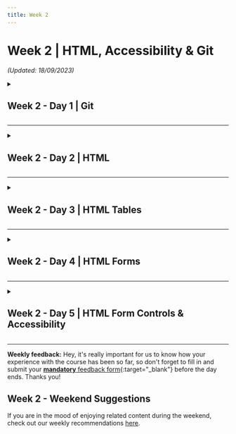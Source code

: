 ```yaml
---
title: Week 2
---
```


# Week 2 | HTML, Accessibility & Git

_(Updated: 18/09/2023)_

<!-- Week 2 - Day 1 | Git -->
<details markdown="1">
  <summary><h2>Week 2 - Day 1 | Git</h2></summary>

### Schedule

  - [Study](#study-plan)
  - [Exercises](#exercises)
  - [Extra Resources](#extra-resources)

### Study Plan

  **What you'll learn:**

  - Basic Git concepts
  - Basic Git commands
  - Connecting to GitHub securely using SSH keys
  - Create a GitHub repository

  ---

  💡 **TIP OF THE DAY:** How to display hidden (system) files and folders?

  - **Windows (Powershell):** Run `ls -Force` to show hidden files and folders
  - **Windows (Command Prompt):** Run `dir /a:h` to show hidden files and folders
  - **Mac:** Press `Cmd + Shift + .` to toggle system files/folders view on and off
  - **Linux/Unix:** Run `ls -a` to list all files and folders (including hidden ones) 
  - **VSCode:** How to show particular hidden folders: File > Preferences > Settings: type "exclude" > Hover over the `**/.git` and click X to delete
  - **Windows 11 (File Explorer):**
    - Open `File Explorer` from the taskbar
    - Select `View > Show > Hidden items` 
  - **Windows 10 (File Explorer):** 
    - Open `File Explorer` from the taskbar 
    - Select `View > Options > Change folder and search options`
    - Select the `View` tab and, in `Advanced settings`, select `Show hidden files, folders, and drives` and OK.
  - **References:**
    - [View hidden files and folders in Windows](https://support.microsoft.com/en-us/windows/view-hidden-files-and-folders-in-windows-97fbc472-c603-9d90-91d0-1166d1d9f4b5){:target="_blank"}

  ---

  **What is Version Control and why do we need it? Why do most professional developers and teams use Git and GitHub?**

  - Let's find out with this [**What is Git and Github? Source Control —Coding For Beginners**](https://www.youtube.com/watch?v=3bchX_7ANQc){:target="_blank"} video.

  ---

  On the Internet, it's pretty easy for someone to intercept the data going from one place to another.

  ![](./assets/Comm.Insecure.png)

  That's why it's crucial to always use some form of encryption and decryption, in order for your data to be securely transported through the Internet. 

  ![](./assets/Comm.Secure.png)

  The same goes, of course, for the data that you exchange with **GitHub**. In order to open up a secure connection with **GitHub** and be able to download (`git pull`) or upload (`git push`) data, we can use the **SSH** protocol along with a pair of keys to lock and unlock data going back and forth.

  > [About SSH](https://docs.github.com/en/authentication/connecting-to-github-with-ssh/about-ssh){:target="_blank"}: "SSH, which stands for Secure Shell, is a protocol used to open up a secure communication channel between computers. Using the SSH protocol, you can connect and authenticate to remote servers and services. With SSH keys, you can connect to GitHub without supplying your username and personal access token at each visit."

  - **Set up SSH keys for GitHub.** Complete the following 4 steps in order to be able to access GitHub without using a username and password.

  1. [**Set up SSH keys for GitHub**](https://docs.github.com/en/authentication/connecting-to-github-with-ssh/generating-a-new-ssh-key-and-adding-it-to-the-ssh-agent){:target="_blank"}

  2. [**Check for SSH keys**](https://docs.github.com/en/authentication/connecting-to-github-with-ssh/checking-for-existing-ssh-keys){:target="_blank"}

  3. [**Add SSH keys to your GitHub account**](https://docs.github.com/en/authentication/connecting-to-github-with-ssh/adding-a-new-ssh-key-to-your-github-account){:target="_blank"}

  4. [**Test your SSH connection**](https://docs.github.com/en/authentication/connecting-to-github-with-ssh/testing-your-ssh-connection){:target="_blank"}

  **TASK: Set up SSH keys for GitHub**. Once you have successfully completed all 4 steps, make sure to update your [progress sheet](../../user/progress.draft.60.csv) and mark the ` Set up SSH keys for GitHub` task as completed by switching the COMPLETED column from `FALSE` to `TRUE`.

  - [Watch: **Git Tutorial For Dummies**](https://www.youtube.com/watch?v=mJ-qvsxPHpY){:target="_blank"}
    - **Notes**: Make sure to **follow along** and run the git commands on your own repo. ⚠️ **IMPORTANT:** The repository you will create under your GitHub account, **must be named: `gitVideo`**. Also, even though the author is using the old **master** convention for his repo branch names, you should use **main** instead: `git checkout main`, `git push -u origin main`, etc.
    - **Duration**: 20min 
    - **Level**: Beginner
    - <details>
        <summary>What you'll learn:</summary>
        <ul>
          <li>mkdir</li>
          <li>cd</li>
          <li>rm</li>
          <li>ls</li>
          <li>touch</li>
          <li>git init</li>
          <li>git add .</li>
          <li>git add index.html</li>
          <li>git commit -m "MESSAGE"</li>
          <li>git log</li>
          <li>git checkout BRANCH_NAME</li>
          <li>git checkout -b NEW_BRANCH_NAME</li>
          <li>git checkout COMMIT_HASH</li>
          <li>git, detached state</li>
          <li>git switch</li>
          <li>git branch</li>
          <li>git remote add origin GITHUB_URL</li>
          <li>git push origin master</li>
        </ul>
      </details>

  **One important point to remember** is that the main branch in a git repository these days is called, ...well `main`. A few years back, the main branch used to be called `master`, so expect to see this term in various videos and tutorials. You should stick with `main`, by the way. There are no masters here. 🙂

  - **⏰ Time for a short break** (~5-10min) before the next longer video.

  **Repetitio est mater studiorum:** "Repetition is the mother of learning". Let's recap those git concepts by revisiting them through another (longer) and more in-depth video about Git. 

  - [Watch: **Git and GitHub for Beginners - Crash Course**](https://www.youtube.com/watch?v=RGOj5yH7evk){:target="_blank"}
    - **Duration**: 69min
    - **Level**: Beginner
    - <details>
        <summary>What you'll learn:</summary>
        <ul>
          <li>(0:00) Introduction</li>
          <li>(1:10) What is git?</li>
          <li>(1:30) What is version control?</li>
          <li>(2:10) Terms to be learn in video</li>
          <li>(5:20) Git commands</li>
          <li>(7:05) sign up in GitHub</li>
          <li>(11:32) using git in local machine</li>
          <li>(11:54) git install</li>
          <li>(12:48) getting code editor</li>
          <li>(13:30) inside VS Code</li>
          <li>(14:30) cloning through VS Code</li>
          <li>(17:30) git commit command</li>
          <li>(18:15) git add command</li>
          <li>(19:15) committing</li>
          <li>(20:20) git push command</li>
          <li>(20:30) SSH Keys</li>
          <li>(25:25) git push</li>
          <li>(30:21) Review workflow so far</li>
          <li>(31:40) Compare between GitHub workflow and local git workflow</li>
          <li>(32:42) git branching</li>
          <li>(56:30) Undoing in git</li>
          <li>(1:01:50) Forking in git</li>
          <li>(1:07:55) Ending</li>
        </ul>
      </details>

  - You can find a nice reference to the git commands mentioned in the videos [here](resources/git-commands.html). _(Also, in [markdown format](resources/git-commands.md))_

### Summary

  - **What is Version Control?** The management of changes to documents, computer programs, large web sites, and other collections of information.
  - **What is Git?** A free and open source version control system.

### Exercises

  Make sure to complete all the tasks found in the **daily Progress Sheet** and update the sheet accordingly. Once you've updated the sheet, don't forget to `commit` and `push`. The progress draft sheets are found in the `/user/weekXX/progress` folder, for example `user/week01/progress/progress.draft.w01.d01.csv`. You should **NEVER** update the `draft` sheets directly, but rather work on a copy of them according to the instructions [found here](../week01/resources/PROGRESS-WORKFLOW.md).

### [Extra Resources](EXTRAS.md)

### Sources and Attributions

  **Content is based on the following sources:**

  - [Git SSH keys simplified and how to setup on GitHub](https://inspirezone.tech/git-ssh-keys-simplified/)

</details>

<hr class="mt-1">

<!-- Week 2 - Day 2 | HTML -->
<details markdown="1">
  <summary><h2>Week 2 - Day 2 | HTML</h2></summary>

### Schedule

  - [Study](#study-plan-1)
  - [Exercises](#exercises-1)
  - [Extra Resources](#extra-resources-1)

### Study Plan

  **What you'll learn:**

  During Week 1, we covered some of the [basics of HTML](../week01/resources/HTML_Basics/index.md). 
  Now, it's time to dive deeper into HTML. 

  HTML elements can be distinguished by default into 2 broad categories, **block** and **inline** elements. This fundamental display property of HTML elements, affects their placement on the page and how they stack against each other. 

  Check this [short video](https://www.youtube.com/watch?v=XHjoohto2-w) to learn about this display property of HTML elements and then head over to [**https://htmlreference.io/**](https://htmlreference.io/) to discover various block and inline elements, by unchecking all categories at the top, and selecting either the **inline** or **block** checkboxes. Once you've checked either of these categories to filter HTML elements, open up a couple of those elements and have a look at their syntax, use cases, available attributes and how they are displayed on a web page.

  - [Read: **What's in the head? Metadata in HTML**](resources/the_head_metadata_in_html/index.md)
    - Description: The `<head>` of an HTML document is the part that is not displayed in the web browser when the page is loaded. In this article, you'll learn all about the information it contains.
    - Exercises: Make sure to practice by completing all the **Active learning** sections of this article and then pasting all the files that you've created in the `user/week02/exercises/day02/the_head_metadata_in_html/` folder for submission.
      - [Active learning: Inspecting a simple example](./resources/the_head_metadata_in_html/index.md#active-learning-inspecting-a-simple-example)

      - [Active learning: Experiment with character encoding](./resources/the_head_metadata_in_html/index.md#active-learning-experiment-with-character-encoding)

      - [Active learning: The description's use in search engines](./resources/the_head_metadata_in_html/index.md#active-learning-the-descriptions-use-in-search-engines)

      - [Active learning: applying CSS and JavaScript to a page](./resources/the_head_metadata_in_html/index.md#active-learning-applying-css-and-javascript-to-a-page)


  - [Read: **HTML text fundamentals**](resources/html_text_fundamentals/index.md)
    - Description: This article explains the way HTML can be used to structure a page of text by adding headings and paragraphs, emphasizing words, creating lists, and more.
    - Exercises: 
      - Make sure to complete all the **Active learning** sections along with the 3 Tasks found under the 'Test your skills!' section of the tutorial and submit your code under the `user/week02/exercises/day02/html_text_fundamentals/` folder.

  - [Read: **Creating hyperlinks**](https://developer.mozilla.org/en-US/docs/Learn/HTML/Introduction_to_HTML/Creating_hyperlinks){:target="_blank"}
    - Description: You already know [**how the hyperlink changed everything**](https://www.youtube.com/watch?v=3Va3oY8pfSI){:target="_blank"}. Now it's time to dive into the more technical aspects of it.
    - What you'll learn:
      - What is a hyperlink?
      - Anatomy of a link
      - Image links
      - About URLs and paths
      - Document fragments
      - Absolute versus relative URLs
      - Link best practices
      - The `download` attribute
      - Email links
    - Exercises:       
      - Make sure to complete all the **Active learning** sections along with the 3 Tasks found under the 'Test your skills!' section of the tutorial and submit your code under the `user/week02/exercises/day02/Creating_hyperlinks/` folder:
      - [Active learning: creating your own example link](https://developer.mozilla.org/en-US/docs/Learn/HTML/Introduction_to_HTML/Creating_hyperlinks#active_learning_creating_your_own_example_link){:target="_blank"}
      - [Active learning: creating a navigation menu](https://developer.mozilla.org/en-US/docs/Learn/HTML/Introduction_to_HTML/Creating_hyperlinks#active_learning_creating_a_navigation_menu){:target="_blank"}
      - [Test your skills: Links (3x Tasks)](https://developer.mozilla.org/en-US/docs/Learn/HTML/Introduction_to_HTML/Test_your_skills:_Links){:target="_blank"}

<!-- ### Summary -->

### Exercises

  Make sure to complete all the tasks found in the **daily Progress Sheet** and update the sheet accordingly. Once you've updated the sheet, don't forget to `commit` and `push`. The progress draft sheets are found in the `/user/weekXX/progress` folder, for example `user/week01/progress/progress.draft.w01.d01.csv`. You should **NEVER** update the `draft` sheets directly, but rather work on a copy of them according to the instructions [found here](../week01/resources/PROGRESS-WORKFLOW.md).

### [Extra Resources](EXTRAS.md)

### Sources and Attributions
</details>

<hr class="mt-1">

<!-- Week 2 - Day 3 | HTML Tables -->
<details markdown="1">
  <summary><h2>Week 2 - Day 3 | HTML Tables</h2></summary>

### Schedule

  - [Study](#study-plan-2)
  - [Exercises](#exercises-2)
  - [Extra Resources](#extra-resources-2)

### Study Plan

  **What you'll learn:**

  - Structuring Tabular Data using HTML Tables
  - Accessibility considerations for HTML Tables

  **HTML Tables**

  A very common task in HTML is structuring tabular data, and it has a number of elements and attributes for just this purpose. Coupled with a little [CSS](https://developer.mozilla.org/en-US/docs/Learn/CSS){:target="_blank"} for styling, HTML makes it easy to display tables of information on the web such as your school lesson plan, the timetable at your local swimming pool, or statistics about your favorite dinosaurs or football team. This module takes you through all you need to know about structuring tabular data using HTML.

  **Prerequisites**

  Before starting this module, you should already have covered the basics of HTML _(see previous Modules)_. 

  **Guides**

  <!-- - [HTML table basics](./resources/html_table_basics/index.md){:target="_blank"}
    - Description: This article gets you started with HTML tables, covering the very basics such as rows and cells, headings, making cells span multiple columns and rows, and how to group together all the cells in a column for styling purposes. (COMPLETED) -->

  This module contains the following articles, which will take you through all the fundamentals of creating tables in HTML.

  - [HTML table basics](https://developer.mozilla.org/en-US/docs/Learn/HTML/Tables/Basics){:target="_blank"}
    - **Description:** This article gets you started with HTML tables, covering the very basics such as rows and cells, headings, making cells span multiple columns and rows, and how to group together all the cells in a column for styling purposes.
    - **Exercises:** You should place the files related to the exercises found in this module, in the `user/week02/exercises/day03/html_table_basics/` folder.

  - [HTML table advanced features and accessibility](https://developer.mozilla.org/en-US/docs/Learn/HTML/Tables/Advanced){:target="_blank"}
    - **Description:** This article looks at some more advanced features of HTML tables — such as captions/summaries and grouping your rows into table head, body and footer sections — as well as looking at the accessibility of tables for visually impaired users.
    - **Exercises:** You should place the files related to the exercises found in this module, in the `user/week02/exercises/day03/html_table_basics/` folder.

  - **Exercise: Recreate the table** shown on [this video frame (02:40)](https://www.youtube.com/watch?v=H2kTzmJJ79E&t=159s)
    - For this exercise, create an HTML file and save it in `user/week02/exercises/day03/bits_and_bytes_table/index.html`

  <!-- - [Styling tables](https://developer.mozilla.org/en-US/docs/Learn/CSS/Building_blocks/Styling_tables)
    - Description: This article provides a guide to making HTML tables look good, with some specific table styling techniques highlighted. -->

<!-- ### Summary -->

### Exercises

  The following assessment will test your understanding of the HTML table techniques covered in the guides above.

  - [Structuring planet data](https://developer.mozilla.org/en-US/docs/Learn/HTML/Tables/Structuring_planet_data){:target="_blank"}
    - **Description:** In our table assessment, we provide you with some data on the planets in our solar system, and get you to structure it into an HTML table.
    - **Submission:** You should place the files related to this exercise in the `user/week02/exercises/day03/Structuring_planet_data` folder.

  Make sure to complete all the tasks found in the **daily Progress Sheet** and update the sheet accordingly. Once you've updated the sheet, don't forget to `commit` and `push`. The progress draft sheets are found in the `/user/weekXX/progress` folder, for example `user/week01/progress/progress.draft.w01.d01.csv`. You should **NEVER** update the `draft` sheets directly, but rather work on a copy of them according to the instructions [found here](../week01/resources/PROGRESS-WORKFLOW.md).

### [Extra Resources](EXTRAS.md)

### Sources and Attributions

  **Content is based on the following sources:**

  - **MDN**:
    - [HTML tables](https://developer.mozilla.org/en-US/docs/Learn/HTML/Tables){:target="_blank"} / [Permalink](https://github.com/mdn/content/blob/7073233dfed28e7c2fb325d2bb378075763d81b9/files/en-us/learn/html/tables/index.md){:target="_blank"}

</details>

<hr class="mt-1">

<!-- Week 2 - Day 4 | HTML Forms -->
<details markdown="1">
  <summary><h2>Week 2 - Day 4 | HTML Forms</h2></summary>

### Schedule

  - [Study](#study-plan-3)
  - [Exercises](#exercises-3)
  - [Extra Resources](#extra-resources-3)

### Study Plan

  **What you'll learn:**

  - (Almost) all about HTML Forms!

  **Web forms — Working with user data**

  This module provides a series of articles that will help you master the essentials of web forms. Web forms are a very powerful tool for interacting with users — most commonly they are used for collecting data from users, or allowing them to control a user interface. However, for historical and technical reasons, it's not always obvious how to use them to their full potential. In the articles listed below, we'll cover most of the essential aspects of Web forms.

  **Prerequisites**

  - HTML

  **High level overview:**

  ![](./assets/form.01.png)

  ![](./assets/form.02.png)

  **Introductory guides:**

  - [Read: **Your first form**](https://developer.mozilla.org/en-US/docs/Learn/Forms/Your_first_form) and complete all the challenges _(e.g. Active Learning sections, etc.)_.
    - **Description:** The first article in our series provides you with your very first experience of creating a web form, including designing a simple form, implementing it using the right HTML form controls and other HTML elements, adding some very simple styling via CSS, and describing how data is sent to a server. 
    - **Level:** Beginner

  - [Read: **How to structure a web form**](https://developer.mozilla.org/en-US/docs/Learn/Forms/How_to_structure_a_web_form) and complete all the challenges _(e.g. Active Learning sections, etc.)_.
    - **Description:** With the basics out of the way, we'll now look in more detail at the elements used to provide structure and meaning to the different parts of a form.
    - **Level:** Beginner

  - [Complete the: **Test your skills: Form structure** challenge](https://developer.mozilla.org/en-US/docs/Learn/Forms/How_to_structure_a_web_form)

  **The different form controls:**

  - [Read: **Basic native form controls**](https://developer.mozilla.org/en-US/docs/Learn/Forms/Basic_native_form_controls)
    - **Description:** In this particular article, we will look at the original set of form controls, available in all browsers since the early days of the web.
    - **Level:** Beginner

  - [Complete the: **Test your skills: Basic controls** challenge](https://developer.mozilla.org/en-US/docs/Learn/Forms/Test_your_skills:_Basic_controls)

<!-- ### Summary -->

### Exercises

  Make sure to complete all the tasks found in the **daily Progress Sheet** and update the sheet accordingly. Once you've updated the sheet, don't forget to `commit` and `push`. The progress draft sheets are found in the `/user/weekXX/progress` folder, for example `user/week01/progress/progress.draft.w01.d01.csv`. You should **NEVER** update the `draft` sheets directly, but rather work on a copy of them according to the instructions [found here](../week01/resources/PROGRESS-WORKFLOW.md).

### [Extra Resources](EXTRAS.md)

### Sources and Attributions

  **Content is based on the following sources:**

  - **MDN**:
    - [Web forms — Working with user data](https://developer.mozilla.org/en-US/docs/Learn/Forms) / [(Permalink)](https://github.com/mdn/content/blob/26f68076bcd8e3d5893cffcd9c1c01ff949318a9/files/en-us/learn/forms/index.md)
    - [Accessibility](https://developer.mozilla.org/en-US/docs/Learn/Accessibility) / [Permalink](https://github.com/mdn/content/blob/26f68076bcd8e3d5893cffcd9c1c01ff949318a9/files/en-us/learn/accessibility/index.md)

</details>

<hr class="mt-1">

<!-- Week 2 - Day 5 | HTML Form Controls & Accessibility -->
<details markdown="1">
  <summary><h2>Week 2 - Day 5 | HTML Form Controls & Accessibility</h2></summary>

### Schedule

  - [Study](#study-plan-4)
  - [Exercises](#exercises-4)
  - [Extra Resources](#extra-resources-4)

### Study Plan

  **What you'll learn:**

  - More HTML Form controls
  - Using your web dev skills responsibly to create accessible websites

  **More form controls:**

  - [Read: **The HTML5 input types**](https://developer.mozilla.org/en-US/docs/Learn/Forms/HTML5_input_types)
    - **Description:** Now we'll look at the functionality of newer form controls in detail, including some new input types, which were added in HTML5 to allow the collection of specific types of data.
    - **Level:** Beginner

  - [Complete the: **Test your skills: HTML5 controls** challenge](https://developer.mozilla.org/en-US/docs/Learn/Forms/Test_your_skills:_HTML5_controls)

  - [Read: **Other form controls**](https://developer.mozilla.org/en-US/docs/Learn/Forms/Other_form_controls)
    - **Description:** We now look at the functionality of non-`<input>` form elements in detail.
    - **Level:** Beginner

  - [Complete the: **Test your skills: Other controls** challenge](https://developer.mozilla.org/en-US/docs/Learn/Forms/Test_your_skills:_Other_controls)

  **Accessibility**

  Learning some HTML, CSS, and JavaScript is useful if you want to become a web developer. Beyond mechanical use, it's important to learn how to use these technologies **responsibly** so that all readers might use your creations on the web. To help you achieve this, this module will cover general best practices (which are demonstrated throughout the HTML, CSS and JavaScript topics), [cross browser testing](https://developer.mozilla.org/en-US/docs/Learn/Tools_and_testing/Cross_browser_testing){:target="_blank"}, and some tips on enforcing accessibility from the start. We'll cover accessibility in special detail. This is probably the **most important aspect of web development**.

  Before moving forward, some important facts about disabilities and some disturbing facts about the state of the Web:

  > "More than **1 billion**" of the world's population are estimated to live with some form of disability. **110 million** have very highly significant difficulties in functioning."

  > "In 2021, out of 1 million websites tested, 97.4% home pages had detectable accessibility failures." ~ Source: WebAIM

  Let these facts be a constant reminder for our responsibility and ethical obligations as Web developers.

  **Overview**

  When building `User Interfaces` with Frontend technologies such as HTML, CSS and JavaScript, developers must strive for usability and accessibility. 

  According to [W3C](https://www.w3.org/WAI/fundamentals/accessibility-intro/), _"Web accessibility means that websites, tools, and technologies are designed and developed so that people with disabilities can use them."_

  Web accessibility also benefits people without disabilities, for example:

  - People using mobile phones, smart watches, smart TVs, and other devices with small screens, different input modes, etc.

  - Older people with changing abilities due to ageing

  - People with “temporary disabilities” such as a broken arm or lost glasses

  - People with “situational limitations” such as in bright sunlight or in an environment where they cannot listen to audio

  - People using a slow Internet connection, or who have limited or expensive bandwidth

  _"Making the web accessible benefits individuals, businesses, and society. International web standards define what is needed for accessibility."_

  When someone describes a site as "accessible", they mean that any user can use all its features and content, regardless of how the user accesses the web — even and especially users with physical or mental impairments.

  - Sites should be accessible to keyboard, mouse, and touch screen users, and any other way users access the web, including screen readers and voice assistants like Alexa and Google Home.
  - Applications should be understandable and usable by people regardless of auditory, visual, physical, or cognitive abilities.
  - Sites should also not cause harm: web features like motion can cause migraines or epileptic seizures.

  - Watch the [**The Internet's Accessibility Problem — and How To Fix It**](https://www.youtube.com/watch?v=QWPWgaDqbZI){:target="_blank"} TED talk by Clive Loseby to understand how serious the problem of accessible Web is.

  There are good news also. **By default, HTML is accessible, if used correctly.** Web accessibility involves ensuring that content remains accessible, regardless of who and how the web is accessed.

  The Browser Accessibility developer tools (like for example the Firefox Accessibility Inspector or the Chrome DevTools Accessibility panel) are very useful tools for checking out accessibility issues on web pages. The following video provides a nice introduction to the Firefox Accessibility Inspector:

  - [Watch: **Understand Website Accessibility with the Firefox Accessibility Inspector**](https://www.youtube.com/watch?v=7mqqgIxX_NU)
    - Description: When building a website, understanding what's happening with accessibility can help you make certain your site can be used by everyone. Firefox DevTools now has a new Accessibility Inspector that shows an outline of the accessibility tree, and lists problems with contrast or missing labels, and much more. Jen Simmons gives you a tour.
    - Duration: 8min

  - [Watch: **Which airline apps fail blind people? - Which?**](https://www.youtube.com/watch?v=TUfM2IeZp54) to understand more about why Accessibility matters and why your responsibility as a web developer is crucial to the well-being of other human beings.

  - [Read: **What is accessibility?**](https://developer.mozilla.org/en-US/docs/Learn/Accessibility/What_is_accessibility){:target="_blank"}
    - Description: This article starts off the module with a good look at what accessibility is — this includes what groups of people we need to consider and why, what tools different people use to interact with the web, and how we can make accessibility part of our web development workflow.

  - [HTML: A good basis for accessibility](https://developer.mozilla.org/en-US/docs/Learn/Accessibility/HTML){:target="_blank"}
    - Description: A great deal of web content can be made accessible just by making sure the correct HTML elements are always used for the correct purpose. This article looks in detail at how HTML can be used to ensure maximum accessibility.

  - Watch as many lessons as you can from the [Start Building Accessible Web Applications Today](https://egghead.io/courses/start-building-accessible-web-applications-today){:target="_blank"} excellent excellent series of video tutorials by Marcy Sutton.

  [![](./assets/accessibility.is.our.responsibility.jpg)](https://www.youtube.com/watch?v=E66RCBAUk8A)
  
  **See also:**

  Check out the following resources and make sure to cover the material included in there as you progress in this course and your web development journey:

  - [Deque University resources](https://dequeuniversity.com/resources/){:target="_blank"} — includes code examples, screen reader references, and other useful resources.

  - [WebAIM resources](https://webaim.org/resources/){:target="_blank"} — includes guides, checklists, tools, and more.

  - [Web Accessibility Evaluation Tools List](https://www.w3.org/WAI/ER/tools/){:target="_blank"} — includes a list of web accessibility evaluation tools.

<!-- ### Summary -->

### Exercises

  Now it's time to gather all this knowledge around HTML _(and GitHub)_, build your own (accessible) Blog and take it online. Follow the instructions found [here](./exercises/lets_create_a_weblog/index.md). You might need to spend a few extra hours during the weekend to improve and finalize your Blog.

  Make sure to complete all the tasks found in the **daily Progress Sheet** and update the sheet accordingly. Once you've updated the sheet, don't forget to `commit` and `push`. The progress draft sheets are found in the `/user/weekXX/progress` folder, for example `user/week01/progress/progress.draft.w01.d01.csv`. You should **NEVER** update the `draft` sheets directly, but rather work on a copy of them according to the instructions [found here](../week01/resources/PROGRESS-WORKFLOW.md).

### [Extra Resources](EXTRAS.md)

### Sources and Attributions
</details>

<hr class="mt-1">

**Weekly feedback:** Hey, it's really important for us to know how your experience with the course has been so far, so don't forget to fill in and submit your [**mandatory** feedback form](https://forms.gle/S6Zg3bbS2uuwsSZF9){:target="_blank"} before the day ends. Thanks you! 

## Week 2 - Weekend Suggestions

If you are in the mood of enjoying related content during the weekend, check out our weekly recommendations [here](WEEKEND.md).